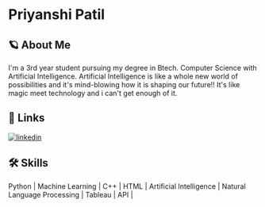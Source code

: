# Priyanshi Patil
## 🪐 About Me
I'm a 3rd year student pursuing my degree in Btech. Computer Science with Artificial Intelligence.
Artificial Intelligence is like a whole new world of possibilities and it's mind-blowing how it is shaping our future!! It's like magic meet technology and i can't get enough of it.
 ## 🔗 Links
[![linkedin](https://img.shields.io/badge/linkedin-0A66C2?style=for-the-badge&logo=linkedin&logoColor=white)](https://www.linkedin.com/in/priyanshi-patil-194a472a8?lipi=urn%3Ali%3Apage%3Ad_flagship3_profile_view_base_contact_details%3BnDOnW%2F%2BlTt2bfaJddMrZBA%3D%3D)
## 🛠 Skills
Python | Machine Learning | C++ | HTML | Artificial Intelligence | Natural Language Processing | Tableau | API | 
